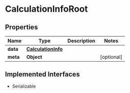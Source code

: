 

# CalculationInfoRoot


## Properties

Name | Type | Description | Notes
------------ | ------------- | ------------- | -------------
**data** | [**CalculationInfo**](CalculationInfo.md) |  | 
**meta** | **Object** |  |  [optional]


## Implemented Interfaces

* Serializable


